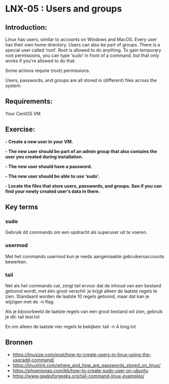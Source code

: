 # LNX-05 : Users and groups

## Introduction:
Linux has users, similar to accounts on Windows and MacOS. Every user has their own home directory. Users can also be part of groups.
There is a special user called ‘root’. Root is allowed to do anything.
To gain temporary root permissions, you can type ‘sudo’ in front of a command, but that only works if you’re allowed to do that.

Some actions require (root) permissions.

Users, passwords, and groups are all stored in  (different) files across the system.

## Requirements:
Your CentOS VM

## Exercise:
**- Create a new user in your VM.**  


**- The new user should be part of an admin group that also contains the user you created during installation.**


**- The new user should have a password.** 


**- The new user should be able to use ‘sudo’.**  


**- Locate the files that store users, passwords, and groups. See if you can find your newly created user’s data in there.**  

## Key terms

### sudo
Gebruik dit commando om een opdracht als superuser uit te voeren.

### usermod
Met het commando usermod kun je reeds aangemaakte gebruikersaccounts bewerken.

### tail
Net als het commando cat, zorgt tail ervoor dat de inhoud van een bestand getoond wordt, met één groot verschil: je krijgt alleen de laatste regels te zien. Standaard worden de laatste 10 regels getoond, maar dat kan je wijzigen met de -n flag.

Als je bijvoorbeeld de laatste regels van een groot bestand wil zien, gebruik je dit:
tail test.txt

En om alleen de laatste vier regels te bekijken:
tail -n 4 long.txt

## Bronnen

- https://linuxize.com/post/how-to-create-users-in-linux-using-the-useradd-command/
- https://linuxhint.com/where_and_how_are_passwords_stored_on_linux/
- https://phoenixnap.com/kb/how-to-create-sudo-user-on-ubuntu
- https://www.geeksforgeeks.org/tail-command-linux-examples/
